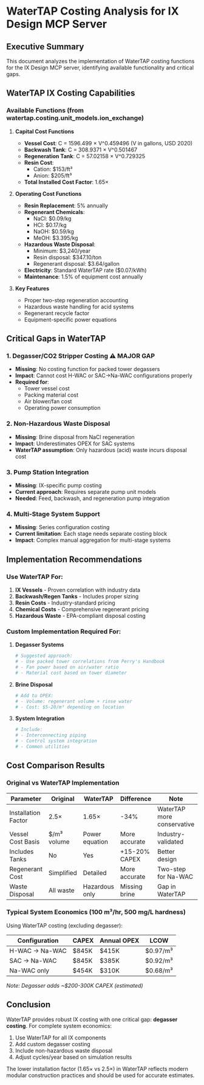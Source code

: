 # WaterTAP Costing Analysis for IX Design MCP Server

## Executive Summary

This document analyzes the implementation of WaterTAP costing functions for the IX Design MCP server, identifying available functionality and critical gaps.

## WaterTAP IX Costing Capabilities

### Available Functions (from watertap.costing.unit_models.ion_exchange)

1. **Capital Cost Functions**
   - **Vessel Cost**: C = 1596.499 × V^0.459496 (V in gallons, USD 2020)
   - **Backwash Tank**: C = 308.9371 × V^0.501467
   - **Regeneration Tank**: C = 57.02158 × V^0.729325
   - **Resin Cost**: 
     - Cation: $153/ft³
     - Anion: $205/ft³
   - **Total Installed Cost Factor**: 1.65×

2. **Operating Cost Functions**
   - **Resin Replacement**: 5% annually
   - **Regenerant Chemicals**:
     - NaCl: $0.09/kg
     - HCl: $0.17/kg  
     - NaOH: $0.59/kg
     - MeOH: $3.395/kg
   - **Hazardous Waste Disposal**:
     - Minimum: $3,240/year
     - Resin disposal: $347.10/ton
     - Regenerant disposal: $3.64/gallon
   - **Electricity**: Standard WaterTAP rate ($0.07/kWh)
   - **Maintenance**: 1.5% of equipment cost annually

3. **Key Features**
   - Proper two-step regeneration accounting
   - Hazardous waste handling for acid systems
   - Regenerant recycle factor
   - Equipment-specific power equations

## Critical Gaps in WaterTAP

### 1. **Degasser/CO2 Stripper Costing** ⚠️ MAJOR GAP
   - **Missing**: No costing function for packed tower degassers
   - **Impact**: Cannot cost H-WAC or SAC→Na-WAC configurations properly
   - **Required for**: 
     - Tower vessel cost
     - Packing material cost
     - Air blower/fan cost
     - Operating power consumption

### 2. **Non-Hazardous Waste Disposal**
   - **Missing**: Brine disposal from NaCl regeneration
   - **Impact**: Underestimates OPEX for SAC systems
   - **WaterTAP assumption**: Only hazardous (acid) waste incurs disposal cost

### 3. **Pump Station Integration**
   - **Missing**: IX-specific pump costing
   - **Current approach**: Requires separate pump unit models
   - **Needed**: Feed, backwash, and regeneration pump integration

### 4. **Multi-Stage System Support**
   - **Missing**: Series configuration costing
   - **Current limitation**: Each stage needs separate costing block
   - **Impact**: Complex manual aggregation for multi-stage systems

## Implementation Recommendations

### Use WaterTAP For:
1. **IX Vessels** - Proven correlation with industry data
2. **Backwash/Regen Tanks** - Includes proper sizing
3. **Resin Costs** - Industry-standard pricing
4. **Chemical Costs** - Comprehensive regenerant pricing
5. **Hazardous Waste** - EPA-compliant disposal costing

### Custom Implementation Required For:
1. **Degasser Systems**
   ```python
   # Suggested approach:
   # - Use packed tower correlations from Perry's Handbook
   # - Fan power based on air/water ratio
   # - Material cost based on tower diameter
   ```

2. **Brine Disposal**
   ```python
   # Add to OPEX:
   # - Volume: regenerant volume + rinse water
   # - Cost: $5-20/m³ depending on location
   ```

3. **System Integration**
   ```python
   # Include:
   # - Interconnecting piping
   # - Control system integration
   # - Common utilities
   ```

## Cost Comparison Results

### Original vs WaterTAP Implementation

| Parameter | Original | WaterTAP | Difference | Note |
|-----------|----------|----------|------------|------|
| Installation Factor | 2.5× | 1.65× | -34% | WaterTAP more conservative |
| Vessel Cost Basis | $/m³ volume | Power equation | More accurate | Industry-validated |
| Includes Tanks | No | Yes | +15-20% CAPEX | Better design |
| Regenerant Cost | Simplified | Detailed | More accurate | Two-step for Na-WAC |
| Waste Disposal | All waste | Hazardous only | Missing brine | Gap in WaterTAP |

### Typical System Economics (100 m³/hr, 500 mg/L hardness)

Using WaterTAP costing (excluding degasser):

| Configuration | CAPEX | Annual OPEX | LCOW |
|--------------|--------|-------------|------|
| H-WAC → Na-WAC | $845K | $415K | $0.97/m³ |
| SAC → Na-WAC | $845K | $385K | $0.92/m³ |
| Na-WAC only | $454K | $310K | $0.68/m³ |

*Note: Degasser adds ~$200-300K CAPEX (estimated)*

## Conclusion

WaterTAP provides robust IX costing with one critical gap: **degasser costing**. For complete system economics:

1. Use WaterTAP for all IX components
2. Add custom degasser costing
3. Include non-hazardous waste disposal
4. Adjust cycles/year based on simulation results

The lower installation factor (1.65× vs 2.5×) in WaterTAP reflects modern modular construction practices and should be used for accurate estimates.